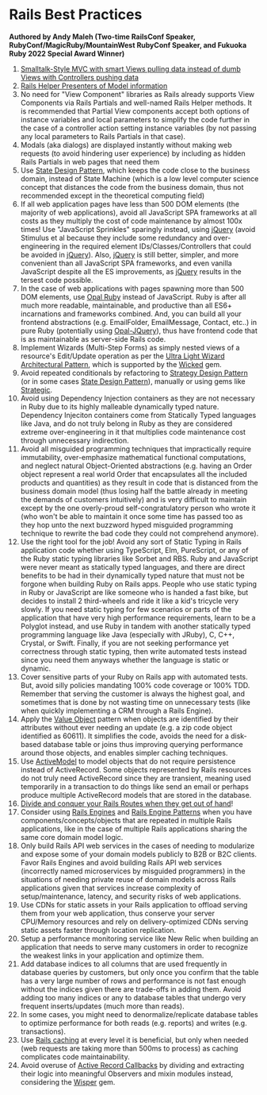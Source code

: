 # Rails Best Practices

**Authored by Andy Maleh (Two-time RailsConf Speaker, RubyConf/MagicRuby/MountainWest RubyConf Speaker, and Fukuoka Ruby 2022 Special Award Winner)**

1. [Smalltalk-Style MVC with smart Views pulling data instead of dumb Views with Controllers pushing data](https://andymaleh.blogspot.com/2011/10/decoupling-views-from-controllers-in.html)
1. [Rails Helper Presenters of Model information](https://andymaleh.blogspot.com/2011/10/decoupling-views-from-controllers-in.html)
1. No need for "View Component" libraries as Rails already supports View Components via Rails Partials and well-named Rails Helper methods. It is recommended that Partial View components accept both options of instance variables and local parameters to simplify the code further in the case of a controller action setting instance variables (by not passing any local parameters to Rails Partials in that case).
1. Modals (aka dialogs) are displayed instantly without making web requests (to avoid hindering user experience) by including as hidden Rails Partials in web pages that need them
1. Use [State Design Pattern](https://en.wikipedia.org/wiki/State_pattern), which keeps the code close to the business domain, instead of State Machine (which is a low level computer science concept that distances the code from the business domain, thus not recommended except in the theoretical computing field)
1. If all web application pages have less than 500 DOM elements (the majority of web applications), avoid all JavaScript SPA frameworks at all costs as they multiply the cost of code maintenance by almost 100x times! Use "JavaScript Sprinkles" sparingly instead, using [jQuery](https://jquery.com/) (avoid Stimulus et al because they include some redundancy and over-engineering in the required element IDs/Classes/Controllers that could be avoided in [jQuery](https://jquery.com/)). Also, [jQuery](https://jquery.com/) is still better, simpler, and more convenient than all JavaScript SPA frameworks, and even vanilla JavaScript despite all the ES improvements, as [jQuery](https://jquery.com/) results in the tersest code possible.
1. In the case of web applications with pages spawning more than 500 DOM elements, use [Opal Ruby](https://github.com/opal/opal-rails) instead of JavaScript. Ruby is after all much more readable, maintainable, and productive than all ES6+ incarnations and frameworks combined. And, you can build all your frontend abstractions (e.g. EmailFolder, EmailMessage, Contact, etc..) in pure Ruby (potentially using [Opal-JQuery](https://github.com/opal/opal-jquery/)), thus have frontend code that is as maintainable as server-side Rails code.
1. Implement Wizards (Multi-Step Forms) as simply nested views of a resource's Edit/Update operation as per the [Ultra Light Wizard Architectural Pattern](https://github.com/AndyObtiva/ultra_light_wizard), which is supported by the [Wicked](https://github.com/zombocom/wicked) gem.
1. Avoid repeated conditionals by refactoring to [Strategy Design Pattern](https://en.wikipedia.org/wiki/Strategy_pattern) (or in some cases [State Design Pattern](https://en.wikipedia.org/wiki/State_pattern)), manually or using gems like [Strategic](https://github.com/AndyObtiva/strategic).
1. Avoid using Dependency Injection containers as they are not necessary in Ruby due to its highly malleable dynamically typed nature. Dependency Injeciton containers come from Statically Typed languages like Java, and do not truly belong in Ruby as they are considered extreme over-engineering in it that multiplies code maintenance cost through unnecessary indirection.
1. Avoid all misguided programming techniques that impractically require immutability, over-emphasize mathematical functional computations, and neglect natural Object-Oriented abstractions (e.g. having an Order object represent a real world Order that encapsulates all the included products and quantities) as they result in code that is distanced from the business domain model (thus losing half the battle already in meeting the demands of customers intuitively) and is very difficult to maintain except by the one overly-proud self-congratulatory person who wrote it (who won't be able to maintain it once some time has passed too as they hop unto the next buzzword hyped misguided programming technique to rewrite the bad code they could not comprehend anymore).
1. Use the right tool for the job! Avoid any sort of Static Typing in Rails application code whether using TypeScript, Elm, PureScript, or any of the Ruby static typing libraries like Sorbet and RBS. Ruby and JavaScript were never meant as statically typed languages, and there are direct benefits to be had in their dynamically typed nature that must not be forgone when building Ruby on Rails apps. People who use static typing in Ruby or JavaScript are like someone who is handed a fast bike, but decides to install 2 third-wheels and ride it like a kid's tricycle very slowly. If you need static typing for few scenarios or parts of the application that have very high performance requirements, learn to be a Polyglot instead, and use Ruby in tandem with another statically typed programming language like Java (especially with JRuby), C, C++, Crystal, or Swift. Finally, if you are not seeking performance yet correctness through static typing, then write automated tests instead since you need them anyways whether the language is static or dynamic.
1. Cover sensitive parts of your Ruby on Rails app with automated tests. But, avoid silly policies mandating 100% code coverage or 100% TDD. Remember that serving the customer is always the highest goal, and sometimes that is done by not wasting time on unnecessary tests (like when quickly implementing a CRM through a Rails Engine). 
1. Apply the [Value Object](https://www.domainlanguage.com/wp-content/uploads/2016/05/DDD_Reference_2015-03.pdf) pattern when objects are identified by their attributes without ever needing an update (e.g. a zip code object identified as 60611). It simplifies the code, avoids the need for a disk-based database table or joins thus improving querying performance around those objects, and enables simpler caching techniques.
1. Use [ActiveModel](https://guides.rubyonrails.org/active_model_basics.html) to model objects that do not require persistence instead of ActiveRecord. Some objects represented by Rails resources do not truly need ActiveRecord since they are transient, meaning used temporarily in a transaction to do things like send an email or perhaps produce multiple ActiveRecord models that are stored in the database. 
1. [Divide and conquer your Rails Routes when they get out of hand](https://andymaleh.blogspot.com/2013/04/managing-rails-routes-when-they-get-out.html)!
1. Consider using [Rails Engines](https://guides.rubyonrails.org/engines.html) and [Rails Engine Patterns](https://www.slideshare.net/AndyMaleh/rails-engine-patterns) when you have components/concepts/objects that are repeated in multiple Rails applications, like in the case of multiple Rails applications sharing the same core domain model logic.  
1. Only build Rails API web services in the cases of needing to modularize and expose some of your domain models publicly to B2B or B2C clients. Favor Rails Engines and avoid building Rails API web services (incorrectly named microservices by misguided programmers) in the situations of needing private reuse of domain models across Rails applications given that services increase complexity of setup/maintenance, latency, and security risks of web applications.
1. Use CDNs for static assets in your Rails application to offload serving them from your web application, thus conserve your server CPU/Memory resources and rely on delivery-optimized CDNs serving static assets faster through location replication.
1. Setup a performance monitoring service like New Relic when building an application that needs to serve many customers in order to recognize the weakest links in your application and optimize them.
1. Add database indices to all columns that are used frequently in database queries by customers, but only once you confirm that the table has a very large number of rows and performance is not fast enough without the indices given there are trade-offs in adding them. Avoid adding too many indices or any to database tables that undergo very frequent inserts/updates (much more than reads). 
1. In some cases, you might need to denormalize/replicate database tables to optimize performance for both reads (e.g. reports) and writes (e.g. transactions).
1. Use [Rails caching](https://guides.rubyonrails.org/caching_with_rails.html) at every level it is beneficial, but only when needed (web requests are taking more than 500ms to process) as caching complicates code maintainability.
1. Avoid overuse of [Active Record Callbacks](https://guides.rubyonrails.org/active_record_callbacks.html) by dividing and extracting their logic into meaningful Observers and mixin modules instead, considering the [Wisper](https://github.com/krisleech/wisper) gem.
